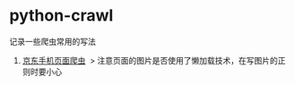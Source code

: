 # python-crawl
记录一些爬虫常用的写法
1. [京东手机页面爬虫](https://github.com/enstrongbill/python-crawl/blob/master/jdPic.py)
  > 注意页面的图片是否使用了懒加载技术，在写图片的正则时要小心
